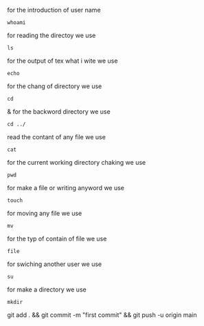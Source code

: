 for the introduction of user name

	whoami

for reading the directoy we use

	ls 

for the output of tex what i wite we use

	echo 

for the chang of directory we use 

	cd 

& for the backword directory we use 

	cd ../

read the contant of any file we use

	cat 

for the current working directory chaking we use
 
	pwd

for make a file or writing anyword we use 

	touch 

for moving any file we use

	mv

for the typ of contain of file we use

	file 

for swiching another user we use 

	su

for make a directory we use 

	mkdir



git add . && git commit -m "first commit" && git push -u origin main